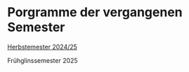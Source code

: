 # Porgramme der vergangenen Semester

<a href="https://wr-i-24-27.github.io/Skript/" target="_blank">
Herbstemester 2024/25</a>

Frühglinssemester 2025
